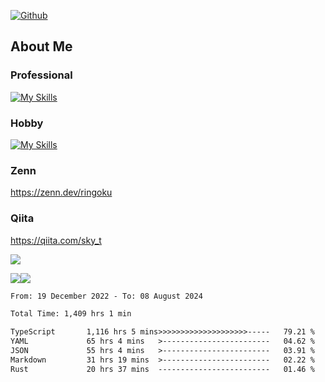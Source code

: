 [![Github](https://img.shields.io/github/followers/skyt-a?label=Follow&style=social)](https://github.com/skyt-a)

## About Me
### Professional
[![My Skills](https://skillicons.dev/icons?i=react,ts,js,nodejs,java,graphql,firebase,githubactions&theme=light)](https://skillicons.dev)
### Hobby
[![My Skills](https://skillicons.dev/icons?i=unity,rust,py&theme=light)](https://skillicons.dev)

### Zenn
https://zenn.dev/ringoku
### Qiita
https://qiita.com/sky_t


![](https://github-profile-summary-cards.vercel.app/api/cards/profile-details?username=skyt-a&theme=default)

![](https://github-profile-summary-cards.vercel.app/api/cards/repos-per-language?username=skyt-a&theme=default)![](https://github-profile-summary-cards.vercel.app/api/cards/stats?username=RinGoku&theme=default)

<!--START_SECTION:waka-->

```txt
From: 19 December 2022 - To: 08 August 2024

Total Time: 1,409 hrs 1 min

TypeScript       1,116 hrs 5 mins>>>>>>>>>>>>>>>>>>>>-----   79.21 %
YAML             65 hrs 4 mins   >------------------------   04.62 %
JSON             55 hrs 4 mins   >------------------------   03.91 %
Markdown         31 hrs 19 mins  >------------------------   02.22 %
Rust             20 hrs 37 mins  -------------------------   01.46 %
```

<!--END_SECTION:waka-->

